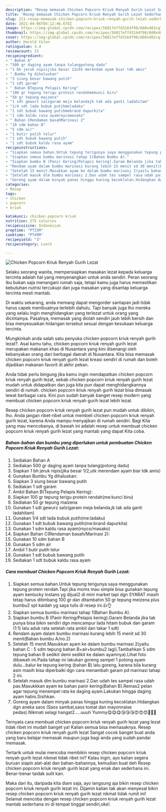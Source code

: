 ```yaml
---
description: "Resep memasak Chicken Popcorn Kriuk Renyah Gurih Lezat Sederhana dan Mudah Dibuat"
title: "Resep memasak Chicken Popcorn Kriuk Renyah Gurih Lezat Sederhana dan Mudah Dibuat"
slug: 211-resep-memasak-chicken-popcorn-kriuk-renyah-gurih-lezat-sederhana-dan-mudah-dibuat
date: 2021-04-06T04:12:46.676Z
image: https://img-global.cpcdn.com/recipes/56017effd3164f98/680x482cq70/chicken-popcorn-kriuk-renyah-gurih-lezat-foto-resep-utama.jpg
thumbnail: https://img-global.cpcdn.com/recipes/56017effd3164f98/680x482cq70/chicken-popcorn-kriuk-renyah-gurih-lezat-foto-resep-utama.jpg
cover: https://img-global.cpcdn.com/recipes/56017effd3164f98/680x482cq70/chicken-popcorn-kriuk-renyah-gurih-lezat-foto-resep-utama.jpg
author: Harold Colon
ratingvalue: 3.4
reviewcount: 15
recipeingredient:
- " Bahan A"
- "500 gr daging ayam tanpa tulangpotong dadu"
- "1 bh jeruk nipisjika besar 12utk merendam ayam biar tdk amis"
- " Bumbu Yg dihaluskan"
- "3 siung besar bawang putih"
- "1 sdt garam"
- " Bahan BTepung Pelapis Kering"
- "100 gr tepung terigu protein rendahmekunci biru"
- "50 gr tepung maizena"
- "1 sdt gewurz salzgaram meja belandajk tak ada ganti ladahitam"
- "1/4 sdt lada bubuk putihmeladaku"
- "1 sdt bubuk bawang putihmebrand dapurkita"
- "1 sdm kaldu rasa ayamroycomasako"
- " Bahan CRendaman basahMarinasi 2"
- "10 sdm bahan B"
- "5 sdm air"
- "1 butir putih telur"
- "1 sdt bubuk bawang putih"
- "1 sdt bubuk kaldu rasa ayam"
recipeinstructions:
- "Siapkan semua bahan.Untuk tepung terigunya saya menggunakan tepung protein rendah.Tapi jika moms mau simple bisa gunakan tepung ayam kentucky instans yg dijual2 di mini market tapi dgn SYARAT masih tetap harus ditimbang 100 gr dan ditambahin 50 gr tepung meizena plus bumbu2 spt kaidah yg saya tulis di resep ini.👍👌"
- "Siapkan semua bumbu marinasi tahap 1(Bahan Bumbu A)."
- "Siapkan bumbu B (Panir Kering/Pelapis kering).Garam Belanda jika tak punya bisa bikin sendiri dgn mencampur lada hitam bubuk dan garam (1:1) lalu aduk rata setelah rata ambil dan takar 1 sdt)"
- "Rendam ayam dalam bumbu marinasi kurang lebih 15 menit sd 30 menit(Bahan bumbu A/no.2)"
- "Setelah 15 menit.Masukkan ayam ke dalam bumbu marinasi 2(yaitu bahan C : 5 sdm tepung bahan B+air+bumbu2 lagi).Tambahkan 5 sdm tepung bahan B sedikit demi sedikit ke dalam ayamnya).Lihat foto dibawah ini.Pada tahap ini lakukan goreng sampel 1 potong ayam dulu...balur ke tepung kering (bahan B) lalu goreng, karena bila kurang asin masih bisa diperbaiki dgn cara menambah garam pd marinasi tahap 2 ini."
- "Setelah masuk dlm bumbu marinasi 2.Dan udah tes sampel rasa udah pas.Masukkkan ayam ke bahan panir kering(Bahan B).Remas2 pelan agar tepung menempel rata ke daging ayam.Lakukan hingga daging ayam habis.Sisihkan."
- "Goreng ayam dalam minyak panas hingga kuning kecoklatan.Hidangkan dgn aneka saos (Saos sambal,saos tomat dan mayonnaise pedas).Nikmati selagi hangat2.....uuuh Yummy😋😋😋😘😘😘😍😍😍🤩🤩🤩"
categories:
- Resep
tags:
- chicken
- popcorn
- kriuk

katakunci: chicken popcorn kriuk 
nutrition: 275 calories
recipecuisine: Indonesian
preptime: "PT25M"
cooktime: "PT49M"
recipeyield: "3"
recipecategory: Lunch

---
```



![Chicken Popcorn Kriuk Renyah Gurih Lezat](https://img-global.cpcdn.com/recipes/56017effd3164f98/680x482cq70/chicken-popcorn-kriuk-renyah-gurih-lezat-foto-resep-utama.jpg)

Selaku seorang wanita, mempersiapkan masakan lezat kepada keluarga tercinta adalah hal yang menyenangkan untuk anda sendiri. Peran seorang ibu bukan saja menangani rumah saja, tetapi kamu juga harus memastikan kebutuhan nutrisi tercukupi dan juga masakan yang disantap keluarga tercinta mesti mantab.

Di waktu  sekarang, anda memang dapat mengorder santapan jadi tidak harus capek membuatnya terlebih dahulu. Tapi banyak juga lho mereka yang selalu ingin menghidangkan yang terlezat untuk orang yang dicintainya. Pasalnya, memasak yang diolah sendiri jauh lebih bersih dan bisa menyesuaikan hidangan tersebut sesuai dengan kesukaan keluarga tercinta. 



Mungkinkah anda salah satu penyuka chicken popcorn kriuk renyah gurih lezat?. Asal kamu tahu, chicken popcorn kriuk renyah gurih lezat merupakan makanan khas di Nusantara yang kini disenangi oleh kebanyakan orang dari berbagai daerah di Nusantara. Kita bisa memasak chicken popcorn kriuk renyah gurih lezat kreasi sendiri di rumah dan boleh dijadikan makanan favorit di akhir pekan.

Anda tidak perlu bingung jika kamu ingin mendapatkan chicken popcorn kriuk renyah gurih lezat, sebab chicken popcorn kriuk renyah gurih lezat mudah untuk didapatkan dan juga kita pun dapat menghidangkannya sendiri di rumah. chicken popcorn kriuk renyah gurih lezat bisa dimasak lewat berbagai cara. Kini pun sudah banyak banget resep modern yang membuat chicken popcorn kriuk renyah gurih lezat lebih lezat.

Resep chicken popcorn kriuk renyah gurih lezat pun mudah untuk dibikin, lho. Anda jangan ribet-ribet untuk membeli chicken popcorn kriuk renyah gurih lezat, karena Anda mampu menyajikan di rumah sendiri. Bagi Kita yang mau mencobanya, di bawah ini adalah resep untuk membuat chicken popcorn kriuk renyah gurih lezat yang mantab yang dapat Kita coba.

<!--inarticleads1-->

##### Bahan-bahan dan bumbu yang diperlukan untuk pembuatan Chicken Popcorn Kriuk Renyah Gurih Lezat:

1. Sediakan  Bahan A
1. Sediakan 500 gr daging ayam tanpa tulang(potong dadu)
1. Siapkan 1 bh jeruk nipis(jika besar 1/2,utk merendam ayam biar tdk amis)
1. Gunakan  Bumbu Yg dihaluskan:
1. Siapkan 3 siung besar bawang putih
1. Sediakan 1 sdt garam
1. Ambil  Bahan B(Tepung Pelapis Kering):
1. Siapkan 100 gr tepung terigu protein rendah(me:kunci biru)
1. Sediakan 50 gr tepung maizena
1. Gunakan 1 sdt gewurz salz(garam meja belanda,jk tak ada ganti ladahitam)
1. Gunakan 1/4 sdt lada bubuk putih(me:ladaku)
1. Gunakan 1 sdt bubuk bawang putih(me:brand dapurkita)
1. Gunakan 1 sdm kaldu rasa ayam(royco/masako)
1. Siapkan  Bahan C(Rendaman basah/Marinasi 2):
1. Gunakan 10 sdm bahan B
1. Gunakan 5 sdm air
1. Ambil 1 butir putih telur
1. Gunakan 1 sdt bubuk bawang putih
1. Sediakan 1 sdt bubuk kaldu rasa ayam




<!--inarticleads2-->

##### Cara membuat Chicken Popcorn Kriuk Renyah Gurih Lezat:

1. Siapkan semua bahan.Untuk tepung terigunya saya menggunakan tepung protein rendah.Tapi jika moms mau simple bisa gunakan tepung ayam kentucky instans yg dijual2 di mini market tapi dgn SYARAT masih tetap harus ditimbang 100 gr dan ditambahin 50 gr tepung meizena plus bumbu2 spt kaidah yg saya tulis di resep ini.👍👌
1. Siapkan semua bumbu marinasi tahap 1(Bahan Bumbu A).
1. Siapkan bumbu B (Panir Kering/Pelapis kering).Garam Belanda jika tak punya bisa bikin sendiri dgn mencampur lada hitam bubuk dan garam (1:1) lalu aduk rata setelah rata ambil dan takar 1 sdt)
1. Rendam ayam dalam bumbu marinasi kurang lebih 15 menit sd 30 menit(Bahan bumbu A/no.2)
1. Setelah 15 menit.Masukkan ayam ke dalam bumbu marinasi 2(yaitu bahan C : 5 sdm tepung bahan B+air+bumbu2 lagi).Tambahkan 5 sdm tepung bahan B sedikit demi sedikit ke dalam ayamnya).Lihat foto dibawah ini.Pada tahap ini lakukan goreng sampel 1 potong ayam dulu...balur ke tepung kering (bahan B) lalu goreng, karena bila kurang asin masih bisa diperbaiki dgn cara menambah garam pd marinasi tahap 2 ini.
1. Setelah masuk dlm bumbu marinasi 2.Dan udah tes sampel rasa udah pas.Masukkkan ayam ke bahan panir kering(Bahan B).Remas2 pelan agar tepung menempel rata ke daging ayam.Lakukan hingga daging ayam habis.Sisihkan.
1. Goreng ayam dalam minyak panas hingga kuning kecoklatan.Hidangkan dgn aneka saos (Saos sambal,saos tomat dan mayonnaise pedas).Nikmati selagi hangat2.....uuuh Yummy😋😋😋😘😘😘😍😍😍🤩🤩🤩




Ternyata cara membuat chicken popcorn kriuk renyah gurih lezat yang lezat tidak ribet ini mudah banget ya! Kalian semua bisa memasaknya. Resep chicken popcorn kriuk renyah gurih lezat Sangat cocok banget buat anda yang baru belajar memasak maupun juga bagi anda yang sudah pandai memasak.

Tertarik untuk mulai mencoba membikin resep chicken popcorn kriuk renyah gurih lezat nikmat tidak ribet ini? Kalau ingin, ayo kalian segera buruan siapin alat-alat dan bahan-bahannya, kemudian buat deh Resep chicken popcorn kriuk renyah gurih lezat yang enak dan sederhana ini. Benar-benar taidak sulit kan. 

Maka dari itu, daripada kita diam saja, ayo langsung aja bikin resep chicken popcorn kriuk renyah gurih lezat ini. Dijamin kalian tak akan menyesal bikin resep chicken popcorn kriuk renyah gurih lezat nikmat tidak rumit ini! Selamat mencoba dengan resep chicken popcorn kriuk renyah gurih lezat mantab sederhana ini di tempat tinggal sendiri,oke!.

